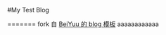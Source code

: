 #My Test Blog

=======
fork 自 [BeiYuu 的 blog 模板](https://github.com/beiyuu/Github-Pages-Example)
aaaaaaaaaaaa

